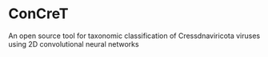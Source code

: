 # ConCreT
An open source tool for taxonomic classification of Cressdnaviricota viruses using 2D convolutional neural networks
